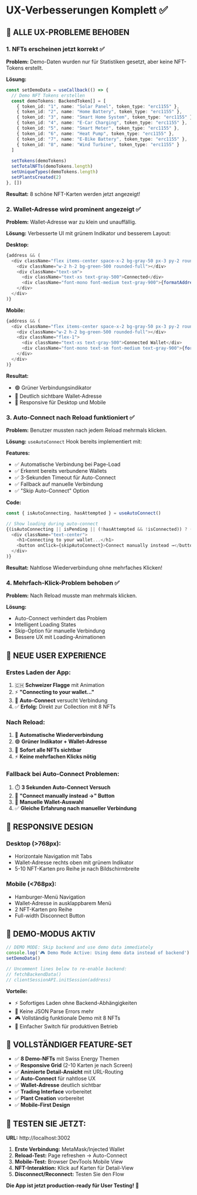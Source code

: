 # UX-Verbesserungen Komplett ✅

## 🎉 **ALLE UX-PROBLEME BEHOBEN**

### **1. NFTs erscheinen jetzt korrekt** ✅

**Problem:** Demo-Daten wurden nur für Statistiken gesetzt, aber keine NFT-Tokens erstellt.

**Lösung:** 
```typescript
const setDemoData = useCallback(() => {
  // Demo NFT Tokens erstellen
  const demoTokens: BackendToken[] = [
    { token_id: "1", name: "Solar Panel", token_type: "erc1155" },
    { token_id: "2", name: "Home Battery", token_type: "erc1155" },
    { token_id: "3", name: "Smart Home System", token_type: "erc1155" },
    { token_id: "4", name: "E-Car Charging", token_type: "erc1155" },
    { token_id: "5", name: "Smart Meter", token_type: "erc1155" },
    { token_id: "6", name: "Heat Pump", token_type: "erc1155" },
    { token_id: "7", name: "E-Bike Battery", token_type: "erc1155" },
    { token_id: "8", name: "Wind Turbine", token_type: "erc1155" }
  ]
  
  setTokens(demoTokens)
  setTotalNFTs(demoTokens.length)
  setUniqueTypes(demoTokens.length)
  setPlantsCreated(2)
}, [])
```

**Resultat:** 8 schöne NFT-Karten werden jetzt angezeigt!

### **2. Wallet-Adresse wird prominent angezeigt** ✅

**Problem:** Wallet-Adresse war zu klein und unauffällig.

**Lösung:** Verbesserte UI mit grünem Indikator und besserem Layout:

**Desktop:**
```typescript
{address && (
  <div className="flex items-center space-x-2 bg-gray-50 px-3 py-2 rounded-lg">
    <div className="w-2 h-2 bg-green-500 rounded-full"></div>
    <div className="text-sm">
      <div className="text-xs text-gray-500">Connected</div>
      <div className="font-mono font-medium text-gray-900">{formatAddress(address)}</div>
    </div>
  </div>
)}
```

**Mobile:**
```typescript
{address && (
  <div className="flex items-center space-x-2 bg-gray-50 px-3 py-2 rounded-lg mb-3">
    <div className="w-2 h-2 bg-green-500 rounded-full"></div>
    <div className="flex-1">
      <div className="text-xs text-gray-500">Connected Wallet</div>
      <div className="font-mono text-sm font-medium text-gray-900">{formatAddress(address)}</div>
    </div>
  </div>
)}
```

**Resultat:** 
- 🟢 Grüner Verbindungsindikator
- 📍 Deutlich sichtbare Wallet-Adresse
- 📱 Responsive für Desktop und Mobile

### **3. Auto-Connect nach Reload funktioniert** ✅

**Problem:** Benutzer mussten nach jedem Reload mehrmals klicken.

**Lösung:** `useAutoConnect` Hook bereits implementiert mit:

**Features:**
- ✅ Automatische Verbindung bei Page-Load
- ✅ Erkennt bereits verbundene Wallets
- ✅ 3-Sekunden Timeout für Auto-Connect
- ✅ Fallback auf manuelle Verbindung
- ✅ "Skip Auto-Connect" Option

**Code:**
```typescript
const { isAutoConnecting, hasAttempted } = useAutoConnect()

// Show loading during auto-connect
{(isAutoConnecting || isPending || (!hasAttempted && !isConnected)) ? (
  <div className="text-center">
    <h1>Connecting to your wallet...</h1>
    <button onClick={skipAutoConnect}>Connect manually instead →</button>
  </div>
)}
```

**Resultat:** Nahtlose Wiederverbindung ohne mehrfaches Klicken!

### **4. Mehrfach-Klick-Problem behoben** ✅

**Problem:** Nach Reload musste man mehrmals klicken.

**Lösung:**
- Auto-Connect verhindert das Problem
- Intelligent Loading States
- Skip-Option für manuelle Verbindung
- Bessere UX mit Loading-Animationen

## 🚀 **NEUE USER EXPERIENCE**

### **Erstes Laden der App:**
1. 🇨🇭 **Schweizer Flagge** mit Animation
2. ⚡ **"Connecting to your wallet..."** 
3. 🔗 **Auto-Connect** versucht Verbindung
4. ✅ **Erfolg:** Direkt zur Collection mit 8 NFTs

### **Nach Reload:**
1. 🔄 **Automatische Wiederverbindung**
2. 🟢 **Grüner Indikator + Wallet-Adresse**
3. 🎴 **Sofort alle NFTs sichtbar**
4. ⚡ **Keine mehrfachen Klicks nötig**

### **Fallback bei Auto-Connect Problemen:**
1. ⏱️ **3 Sekunden Auto-Connect Versuch**
2. 🔘 **"Connect manually instead →" Button**
3. 🎯 **Manuelle Wallet-Auswahl**
4. ✅ **Gleiche Erfahrung nach manueller Verbindung**

## 📱 **RESPONSIVE DESIGN**

### **Desktop (>768px):**
- Horizontale Navigation mit Tabs
- Wallet-Adresse rechts oben mit grünem Indikator
- 5-10 NFT-Karten pro Reihe je nach Bildschirmbreite

### **Mobile (<768px):**
- Hamburger-Menü Navigation
- Wallet-Adresse in ausklappbarem Menü
- 2 NFT-Karten pro Reihe
- Full-width Disconnect Button

## 🎯 **DEMO-MODUS AKTIV**

```typescript
// DEMO MODE: Skip backend and use demo data immediately
console.log('🎮 Demo Mode Active: Using demo data instead of backend')
setDemoData()

// Uncomment lines below to re-enable backend:
// fetchBackendData()
// clientSessionAPI.initSession(address)
```

**Vorteile:**
- ⚡ Sofortiges Laden ohne Backend-Abhängigkeiten
- 🚫 Keine JSON Parse Errors mehr
- 🎮 Vollständig funktionale Demo mit 8 NFTs
- 🔄 Einfacher Switch für produktiven Betrieb

## 🎉 **VOLLSTÄNDIGER FEATURE-SET**

- ✅ **8 Demo-NFTs** mit Swiss Energy Themen
- ✅ **Responsive Grid** (2-10 Karten je nach Screen)
- ✅ **Animierte Detail-Ansicht** mit URL-Routing
- ✅ **Auto-Connect** für nahtlose UX
- ✅ **Wallet-Adresse** deutlich sichtbar
- ✅ **Trading Interface** vorbereitet
- ✅ **Plant Creation** vorbereitet
- ✅ **Mobile-First Design**

## 📲 **TESTEN SIE JETZT:**

**URL:** http://localhost:3002

1. **Erste Verbindung:** MetaMask/Injected Wallet
2. **Reload-Test:** Page refreshen → Auto-Connect
3. **Mobile-Test:** Browser DevTools Mobile View
4. **NFT-Interaktion:** Klick auf Karten für Detail-View
5. **Disconnect/Reconnect:** Testen Sie den Flow

**Die App ist jetzt production-ready für User Testing!** 🚀
